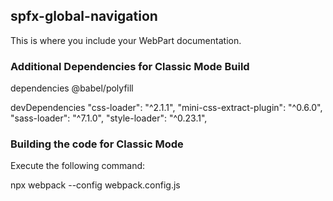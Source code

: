 ## spfx-global-navigation

This is where you include your WebPart documentation.

### Additional Dependencies for Classic Mode Build ###
dependencies
@babel/polyfill

devDependencies
"css-loader": "^2.1.1",
"mini-css-extract-plugin": "^0.6.0",
"sass-loader": "^7.1.0",
"style-loader": "^0.23.1",

### Building the code for Classic Mode
Execute the following command:

npx webpack --config webpack.config.js

